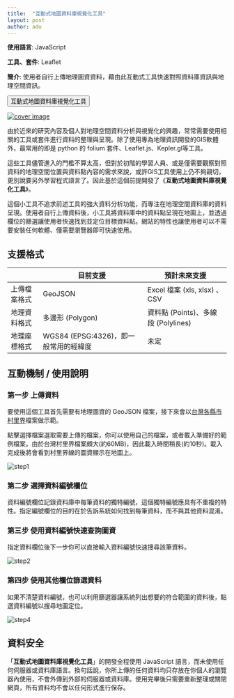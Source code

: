 ```yaml
---
title:  "互動式地圖資料庫視覺化工具"
layout: post
author: adu
---
```


**使用語言**: JavaScript

**工具、套件**: Leaflet

**簡介**:
使用者自行上傳地理圖資資料，藉由此互動式工具快速對照資料庫資訊與地理空間資訊。

<form action="https://dubidub.github.io/geospatial_visualization" method="get" target="_blank"><button type="submit">互動式地圖資料庫視覺化工具</button></form>

[![cover image](/geospatial_visualization/resources/cover.png)](/geospatial_visualization)



由於近來的研究內容及個人對地理空間資料分析與視覺化的興趣，常常需要使用相關的工具或套件進行資料的整理與呈現。除了使用專為地理資訊開發的GIS軟體外，最常用的即是 python 的 folium 套件、Leaflet.js、Kepler.gl等工具。

這些工具儘管進入的門檻不算太高，但對於初階的學習人員、或是僅需要觀察對照資料的地理空間位置與資料點內容的需求來說，或許GIS工具使用上仍不夠親切，更別說要另外學習程式語言了。因此基於這個前提開發了《**互動式地圖資料庫視覺化工具**》。

這個小工具不追求前述工具的強大資料分析功能，而專注在地理空間資料庫的資料呈現。使用者自行上傳資料後，小工具將資料庫中的資料點呈現在地圖上，並透過欄位的篩選讓使用者快速找到並定位目標資料點。網站的特性也讓使用者可以不需要安裝任何軟體、僅需要瀏覽器即可快速使用。


## 支援格式

| | 目前支援 | 預計未來支援 |
|---|-------------|--------------|
| 上傳檔案格式 | GeoJSON | Excel 檔案 (xls, xlsx) 、CSV |
| 地理資料格式 | 多邊形 (Polygon) | 資料點 (Points)、多線段 (Polylines) |
| 地理座標格式 | WGS84 (EPSG:4326)，即一般常用的經緯度 | 未定 |


## 互動機制 / 使用說明

### 第一步 上傳資料

要使用這個工具首先需要有地理圖資的 GeoJSON 檔案，接下來會以[台灣各縣市村里界](https://sheethub.com/data.gov.tw/%E6%9D%91%E9%87%8C%E7%95%8C%E5%9C%96(WGS84%E7%B6%93%E7%B7%AF%E5%BA%A6))檔案做示範。

點擊選擇檔案選取需要上傳的檔案，你可以使用自己的檔案，或者載入準備好的範例檔案。由於台灣村里界檔案頗大(約60MB)，因此載入時間稍長(約10秒)。載入完成後將會看到村里界線的圖資顯示在地圖上。

![step1](/geospatial_visualization/resources/step1.gif)

### 第二步 選擇資料編號欄位

資料編號欄位記錄資料庫中每筆資料的獨特編號，這個獨特編號應具有不重複的特性。指定編號欄位的目的在於告訴系統如何找到每筆資料，而不與其他資料混淆。

### 第三步 使用資料編號快速查詢圖資

指定資料欄位後下一步你可以直接輸入資料編號快速搜尋該筆資料。

![step2](/geospatial_visualization/resources/step2.gif)

### 第四步 使用其他欄位篩選資料

如果不清楚資料編號，也可以利用篩選器讓系統列出想要的符合範圍的資料後，點選資料編號以搜尋地圖定位。

![step4](/geospatial_visualization/resources/step4.gif)


## 資料安全

「**互動式地圖資料庫視覺化工具**」的開發全程使用 JavaScript 語言，而未使用任何伺服器或資料庫語言。換句話說，你所上傳的任何資料均只存放在你個人的瀏覽器內使用，不會外傳到外部的伺服器或資料庫。使用完畢後只需要重新整理或關閉網頁，所有資料均不會以任何形式進行保存。
